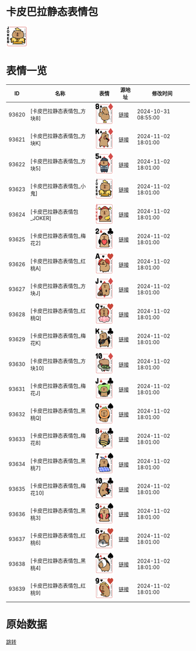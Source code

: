 # 卡皮巴拉静态表情包

<img src="./cover.png" height="60" alt="cover" />

# 表情一览

|ID|名称|表情|源地址|修改时间|
|----|----|----|----|----|
|93620|[卡皮巴拉静态表情包_方块8]|<img src="./pic/093620_%5B卡皮巴拉静态表情包_方块8%5D.png" height="60" alt="方块8"/>|[链接](https://i0.hdslb.com/bfs/garb/cc86d4770c284d62cb868774b40f122aa6519798.png)|2024-10-31 08:55:00|
|93621|[卡皮巴拉静态表情包_方块K]|<img src="./pic/093621_%5B卡皮巴拉静态表情包_方块K%5D.png" height="60" alt="方块K"/>|[链接](https://i0.hdslb.com/bfs/garb/406af66ac7767e2bbe66bced2f048c8e1111fd78.png)|2024-11-02 18:01:00|
|93622|[卡皮巴拉静态表情包_方块5]|<img src="./pic/093622_%5B卡皮巴拉静态表情包_方块5%5D.png" height="60" alt="方块5"/>|[链接](https://i0.hdslb.com/bfs/garb/9355379b84648c67bfa107cb70b0b6e74efffafb.png)|2024-11-02 18:01:00|
|93623|[卡皮巴拉静态表情包_小鬼]|<img src="./pic/093623_%5B卡皮巴拉静态表情包_小鬼%5D.png" height="60" alt="小鬼"/>|[链接](https://i0.hdslb.com/bfs/garb/b6873873dc8f0abe079f8360122beda4e9ccaa18.png)|2024-11-02 18:01:00|
|93624|[卡皮巴拉静态表情包_JOKER]|<img src="./pic/093624_%5B卡皮巴拉静态表情包_JOKER%5D.png" height="60" alt="JOKER"/>|[链接](https://i0.hdslb.com/bfs/garb/25260e69d0e931c1ae4d63df1b31a4b28a2a40ea.png)|2024-11-02 18:01:00|
|93625|[卡皮巴拉静态表情包_梅花2]|<img src="./pic/093625_%5B卡皮巴拉静态表情包_梅花2%5D.png" height="60" alt="梅花2"/>|[链接](https://i0.hdslb.com/bfs/garb/0350122fc794d15ce22e22d274313978b8341254.png)|2024-11-02 18:01:00|
|93626|[卡皮巴拉静态表情包_红桃A]|<img src="./pic/093626_%5B卡皮巴拉静态表情包_红桃A%5D.png" height="60" alt="红桃A"/>|[链接](https://i0.hdslb.com/bfs/garb/479cb01f13c0f4cfcfcf01a8adab340db87aad72.png)|2024-11-02 18:01:00|
|93627|[卡皮巴拉静态表情包_方块J]|<img src="./pic/093627_%5B卡皮巴拉静态表情包_方块J%5D.png" height="60" alt="方块J"/>|[链接](https://i0.hdslb.com/bfs/garb/575503deaeaf8671d4f526dfe1a77c3bb759ca08.png)|2024-11-02 18:01:00|
|93628|[卡皮巴拉静态表情包_红桃Q]|<img src="./pic/093628_%5B卡皮巴拉静态表情包_红桃Q%5D.png" height="60" alt="红桃Q"/>|[链接](https://i0.hdslb.com/bfs/garb/379d8afefdbeb4b21693df6f51d8bc959e7ca909.png)|2024-11-02 18:01:00|
|93629|[卡皮巴拉静态表情包_梅花K]|<img src="./pic/093629_%5B卡皮巴拉静态表情包_梅花K%5D.png" height="60" alt="梅花K"/>|[链接](https://i0.hdslb.com/bfs/garb/17aecb2eb840c84455b5bc7da4f001b8395620ad.png)|2024-11-02 18:01:00|
|93630|[卡皮巴拉静态表情包_方块10]|<img src="./pic/093630_%5B卡皮巴拉静态表情包_方块10%5D.png" height="60" alt="方块10"/>|[链接](https://i0.hdslb.com/bfs/garb/39fb026cce1b2eacf945caf7e5d4afa6f11680d4.png)|2024-11-02 18:01:00|
|93631|[卡皮巴拉静态表情包_梅花J]|<img src="./pic/093631_%5B卡皮巴拉静态表情包_梅花J%5D.png" height="60" alt="梅花J"/>|[链接](https://i0.hdslb.com/bfs/garb/def165d7c4baad54fb2d4017da3c111cd521c188.png)|2024-11-02 18:01:00|
|93632|[卡皮巴拉静态表情包_黑桃Q]|<img src="./pic/093632_%5B卡皮巴拉静态表情包_黑桃Q%5D.png" height="60" alt="黑桃Q"/>|[链接](https://i0.hdslb.com/bfs/garb/eacc03f2f085b96fd0cb29c6dc6c5eacba01ce3a.png)|2024-11-02 18:01:00|
|93633|[卡皮巴拉静态表情包_梅花8]|<img src="./pic/093633_%5B卡皮巴拉静态表情包_梅花8%5D.png" height="60" alt="梅花8"/>|[链接](https://i0.hdslb.com/bfs/garb/23211699530a16ab14edc6800cf962c61844c1f1.png)|2024-11-02 18:01:00|
|93634|[卡皮巴拉静态表情包_黑桃7]|<img src="./pic/093634_%5B卡皮巴拉静态表情包_黑桃7%5D.png" height="60" alt="黑桃7"/>|[链接](https://i0.hdslb.com/bfs/garb/922ec0b838ae4d7060347fa9c785319df2ae3f7e.png)|2024-11-02 18:01:00|
|93635|[卡皮巴拉静态表情包_梅花10]|<img src="./pic/093635_%5B卡皮巴拉静态表情包_梅花10%5D.png" height="60" alt="梅花10"/>|[链接](https://i0.hdslb.com/bfs/garb/7eb3db0ff1a1a267042a19346201da082ecf4b9a.png)|2024-11-02 18:01:00|
|93636|[卡皮巴拉静态表情包_黑桃3]|<img src="./pic/093636_%5B卡皮巴拉静态表情包_黑桃3%5D.png" height="60" alt="黑桃3"/>|[链接](https://i0.hdslb.com/bfs/garb/8d5c678a0c3aeedcc1513ba978420cf315a20a58.png)|2024-11-02 18:01:00|
|93637|[卡皮巴拉静态表情包_红桃6]|<img src="./pic/093637_%5B卡皮巴拉静态表情包_红桃6%5D.png" height="60" alt="红桃6"/>|[链接](https://i0.hdslb.com/bfs/garb/145098e90f2e449c7b997876fa333f0076da63c1.png)|2024-11-02 18:01:00|
|93638|[卡皮巴拉静态表情包_黑桃4]|<img src="./pic/093638_%5B卡皮巴拉静态表情包_黑桃4%5D.png" height="60" alt="黑桃4"/>|[链接](https://i0.hdslb.com/bfs/garb/d096bbbfb49257d02cffaa8cb4b1a541d9bfd41d.png)|2024-11-02 18:01:00|
|93639|[卡皮巴拉静态表情包_红桃9]|<img src="./pic/093639_%5B卡皮巴拉静态表情包_红桃9%5D.png" height="60" alt="红桃9"/>|[链接](https://i0.hdslb.com/bfs/garb/52e1b7c8c4dbf288102da1691c486d769a89bfb0.png)|2024-11-02 18:01:00|

# 原始数据

[跳转](./raw.json)

